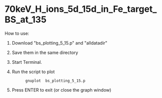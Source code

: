 # 70keV_H_ions_5d_15d_in_Fe_target_BS_at_135

How to use:
1. Download "bs_plotting_5_15.p"  and "alldatadir"  
2. Save them in the same directory
3. Start Terminal. 
4. Run the script to plot

             gnuplot  bs_plotting_5_15.p
             
5. Press ENTER to exit (or close the graph window)

